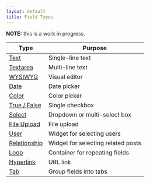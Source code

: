 ```yaml
---
layout: default
title: Field Types
---
```


**NOTE:** this is a work in progress.

| Type | Purpose |
|--------|---------|
| <a href="/field-types/text.html">Text</a> | Single-line text |
| <a href="/field-types/textarea.html">Textarea</a> | Multi-line text |
| <a href="/field-types/wysiwyg.html">WYSIWYG</a> | Visual editor |
| <a href="/field-types/date.html">Date</a> | Date picker |
| <a href="/field-types/color.html">Color</a> | Color picker |
| <a href="/field-types/true_false.html">True / False</a> | Single checkbox |
| <a href="/field-types/select.html">Select</a> | Dropdown or multi-select box |
| <a href="/field-types/file.html">File Upload</a> | File upload |
| <a href="/field-types/user.html">User</a> | Widget for selecting users |
| <a href="/field-types/relationship.html">Relationship</a> | Widget for selecting related posts |
| <a href="/field-types/loop.html">Loop</a> | Container for repeating fields |
| <a href="/field-types/hyperlink.html">Hyperlink</a> | URL link |
| <a href="/field-types/tab.html">Tab</a> | Group fields into tabs |
